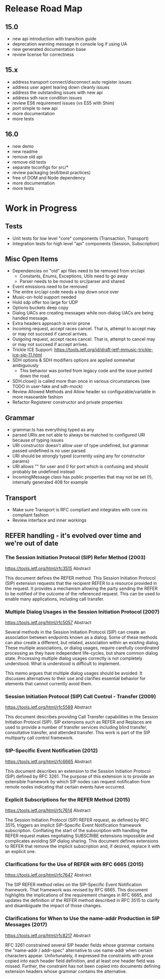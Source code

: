 
# Release Road Map

## 15.0
- new api introduction with transition guide
- deprecation warning message in console log if using UA
- new generated documentation base
- review license for correctness

## 15.x
- address transport connect/disconnect auto register issues
- address user agent tearing down cleanly issues
- address the outstanding issues with new api
- address sdh race condition issues
- review ES6 requirement issues (vs ES5 with Shim)
- port simple to new api
- more documentation
- more tests

## 16.0
- new demo
- new readme
- remove old api
- remove old tests
- separate tsconfigs for src/*
- review packaging (es6/best practices)
- free of DOM and Node dependency
- more documentation
- more tests

# Work in Progress

## Tests
- Unit tests for low level "core" components (Transaction, Transport)
- Integration tests for high level "api" components (Session, Subscription)

## Misc Open Items
- Dependencies on "old" api files need to be removed from src/api
  - Constants, Enums, Exceptions, Utils need to go away
  - Parser needs to be moved to src/parser and shared
- Event emissions need to be removed
- The entire src/api code needs a top down once over
- Music-on-hold support needed
- Hold sdp offer too large for UDP
- Options buckets deep copy
- Dialog UACs are creating messages while non-dialog UACs are being handed message.
- Extra headers approach is error prone
- Incoming request, accept races cancel. That is, attempt to accept may or may not succeed if cancel arrives.
- Outgoing request, accept races cancel. That is, attempt to cancel may or may not succeed if accept arrives.
- Trickle ICE Support: https://tools.ietf.org/id/draft-ietf-mmusic-trickle-ice-sip-11.html
- SDH options & SDH modifiers options are applied somewhat ambiguously
  - This behavior was ported from legacy code and the issue punted down the road.
- SDH.close() is called more than once in various circumstances (see TODO in user-fake and sdh-mock)
- Review Allowed Methods and Allow header so configurable/variable in more reasoanble fashion
- Refactor Registerer constructor and private properties

## Grammar
- grammar.ts has everything typed as any
- parsed URIs are not able to always be matched to configured URI because of typing issues
- URI constructor doesn't allow user of type undefined, but grammar passed undefined is no user parsed
- URI should be strongly typed (currently using any for constructor params)
- URI allows "" for user and 0 for port which is confusing and should probably be undefined instead
- IncomingMessage class has public properties that may not be set (!), internally generated 408 for example

## Transport
- Make sure Transport is RFC compliant and integrates with core ins compliant fashion
- Review interface and inner workings

## REFER handling - it's evolved over time and we're out of date

### The Session Initiation Protocol (SIP) Refer Method (2003)
https://tools.ietf.org/html/rfc3515
Abstract

   This document defines the REFER method.  This Session Initiation
   Protocol (SIP) extension requests that the recipient REFER to a
   resource provided in the request.  It provides a mechanism allowing
   the party sending the REFER to be notified of the outcome of the
   referenced request.  This can be used to enable many applications,
   including call transfer.

### Multiple Dialog Usages in the Session Initiation Protocol (2007)
https://tools.ietf.org/html/rfc5057
Abstract

   Several methods in the Session Initiation Protocol (SIP) can create
   an association between endpoints known as a dialog.  Some of these
   methods can also create a different, but related, association within
   an existing dialog.  These multiple associations, or dialog usages,
   require carefully coordinated processing as they have independent
   life-cycles, but share common dialog state.  Processing multiple
   dialog usages correctly is not completely understood.  What is
   understood is difficult to implement.

   This memo argues that multiple dialog usages should be avoided.  It
   discusses alternatives to their use and clarifies essential behavior
   for elements that cannot currently avoid them.

### Session Initiation Protocol (SIP) Call Control - Transfer (2009)
https://tools.ietf.org/html/rfc5589
Abstract

   This document describes providing Call Transfer capabilities in the
   Session Initiation Protocol (SIP).  SIP extensions such as REFER and
   Replaces are used to provide a number of transfer services including
   blind transfer, consultative transfer, and attended transfer.  This
   work is part of the SIP multiparty call control framework.

### SIP-Specific Event Notification (2012)
https://tools.ietf.org/html/rfc6665
Abstract

   This document describes an extension to the Session Initiation
   Protocol (SIP) defined by RFC 3261.  The purpose of this extension is
   to provide an extensible framework by which SIP nodes can request
   notification from remote nodes indicating that certain events have
   occurred.

### Explicit Subscriptions for the REFER Method (2015)
https://tools.ietf.org/html/rfc7614
Abstract

   The Session Initiation Protocol (SIP) REFER request, as defined by
   RFC 3515, triggers an implicit SIP-Specific Event Notification
   framework subscription.  Conflating the start of the subscription
   with handling the REFER request makes negotiating SUBSCRIBE
   extensions impossible and complicates avoiding SIP dialog sharing.
   This document defines extensions to REFER that remove the implicit
   subscription and, if desired, replace it with an explicit one.

### Clarifications for the Use of REFER with RFC 6665 (2015)
https://tools.ietf.org/html/rfc7647
Abstract

   The SIP REFER method relies on the SIP-Specific Event Notification
   framework.  That framework was revised by RFC 6665.  This document
   highlights the implications of the requirement changes in RFC 6665,
   and updates the definition of the REFER method described in RFC 3515
   to clarify and disambiguate the impact of those changes.

### Clarifications for When to Use the name-addr Production in SIP Messages (2017)
https://tools.ietf.org/html/rfc8217
Abstract

   RFC 3261 constrained several SIP header fields whose grammar contains
   the "name-addr / addr-spec" alternative to use name-addr when certain
   characters appear.  Unfortunately, it expressed the constraints with
   prose copied into each header field definition, and at least one
   header field was missed.  Further, the constraint has not been copied
   into documents defining extension headers whose grammar contains the
   alternative.

